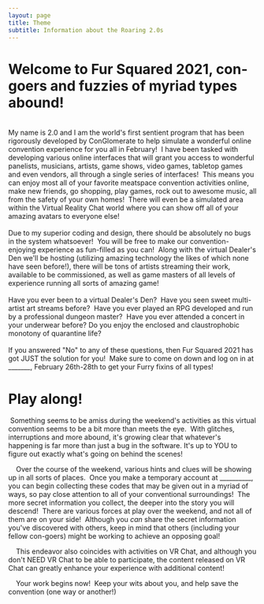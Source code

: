 ```yaml
---
layout: page
title: Theme
subtitle: Information about the Roaring 2.0s
---
```


# Welcome to Fur Squared 2021, con-goers and fuzzies of myriad types abound\!

<br>My name is 2.0 and I am the world's first sentient program that has been rigorously developed by ConGlomerate to help simulate a wonderful online convention experience for you all in February\! &nbsp;I have been tasked with developing various online interfaces that will grant you access to wonderful panelists, musicians, artists, game shows, video games, tabletop games and even vendors, all through a single series of interfaces\! &nbsp;This means you can enjoy most all of your favorite meatspace convention activities online, make new friends, go shopping, play games, rock out to awesome music, all from the safety of your own homes\! &nbsp;There will even be a simulated area within the Virtual Reality Chat world where you can show off all of your amazing avatars to everyone else\!<br><br>Due to my superior coding and design, there should be absolutely no bugs in the system whatsoever\! &nbsp;You will be free to make our convention-enjoying experience as fun-filled as you can\! &nbsp;Along with the virtual Dealer's Den we'll be hosting (utilizing amazing technology the likes of which none have seen before\!), there will be tons of artists streaming their work, available to be commissioned, as well as game masters of all levels of experience running all sorts of amazing game\!<br><br>Have you ever been to a virtual Dealer's Den? &nbsp;Have you seen sweet multi-artist art streams before? &nbsp;Have you ever played an RPG developed and run by a professional dungeon master? &nbsp;Have you ever attended a concert in your underwear before? Do you enjoy the enclosed and claustrophobic monotony of quarantine life?<br><br>If you answered "No" to any of these questions, then Fur Squared 2021 has got JUST the solution for you\! &nbsp;Make sure to come on down and log on in at \_\_\_\_\_\_\_, February 26th-28th to get your Furry fixins of all types\!

# Play along\!

&nbsp;Something seems to be amiss during the weekend's activities as this virtual convention seems to be a bit more than meets the eye.&nbsp; With glitches, interruptions and more abound, it's growing clear that whatever's happening is far more than just a bug in the software. It's up to YOU to figure out exactly what's going on behind the scenes\!

&nbsp; &nbsp; Over the course of the weekend, various hints and clues will be showing up in all sorts of places.&nbsp; Once you make a temporary account at \_\_\_\_\_\_\_\_\_\_, you can begin collecting these codes that may be given out in a myriad of ways, so pay close attention to all of your conventional surroundings\!&nbsp; The more secret information you collect, the deeper into the story you will descend\!&nbsp; There are various forces at play over the weekend, and not all of them are on your side\!&nbsp; Although you *can* share the secret information you've discovered with others, keep in mind that others (including your fellow con-goers) might be working to achieve an opposing goal\!

&nbsp; &nbsp; This endeavor also coincides with activities on VR Chat, and although you don't NEED VR Chat to be able to participate, the content released on VR Chat can greatly enhance your experience with additional content\!

&nbsp; &nbsp; Your work begins now\!&nbsp; Keep your wits about you, and help save the convention (one way or another\!)

&nbsp;
